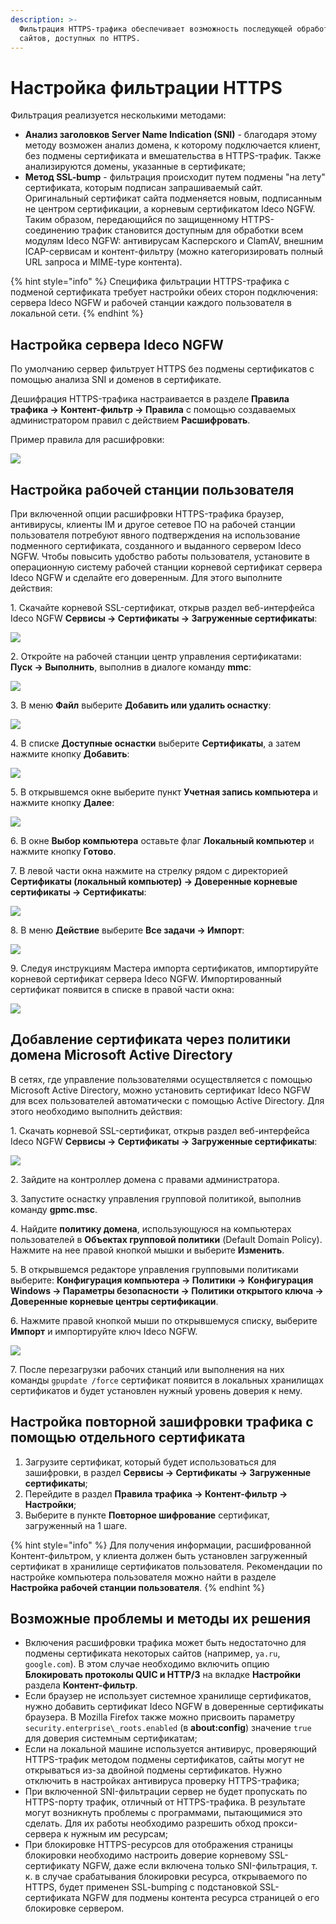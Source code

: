 ```yaml
---
description: >-
  Фильтрация HTTPS-трафика обеспечивает возможность последующей обработки
  сайтов, доступных по HTTPS.
---
```


# Настройка фильтрации HTTPS

Фильтрация реализуется несколькими методами:

* **Анализ заголовков Server Name Indication (SNI)** - благодаря этому методу возможен анализ домена, к которому подключается клиент, без подмены сертификата и вмешательства в HTTPS-трафик. Также анализируются домены, указанные в сертификате;
* **Метод SSL-bump** - фильтрация происходит путем подмены "на лету" сертификата, которым подписан запрашиваемый сайт. Оригинальный сертификат сайта подменяется новым, подписанным не центром сертификации, а корневым сертификатом Ideco NGFW. Таким образом, передающийся по защищенному HTTPS-соединению трафик становится доступным для обработки всем модулям Ideco NGFW: антивирусам Касперского и ClamAV, внешним ICAP-сервисам и контент-фильтру (можно категоризировать полный URL запроса и MIME-type контента).

{% hint style="info" %}
Специфика фильтрации HTTPS-трафика с подменой сертификата требует настройки обеих сторон подключения: сервера Ideco NGFW и рабочей станции каждого пользователя в локальной сети.
{% endhint %}

## Настройка сервера Ideco NGFW

По умолчанию сервер фильтрует HTTPS без подмены сертификатов с помощью анализа SNI и доменов в сертификате.

Дешифрация HTTPS-трафика настраивается в разделе **Правила трафика -> Контент-фильтр -> Правила** с помощью создаваемых администратором правил с действием **Расшифровать**.

Пример правила для расшифровки:

![](../../../.gitbook/assets/filtering-https-traffic1.png)

## Настройка рабочей станции пользователя

При включенной опции расшифровки HTTPS-трафика браузер, антивирусы, клиенты IM и другое сетевое ПО на рабочей станции пользователя потребуют явного подтверждения на использование подменного сертификата, созданного и выданного сервером Ideco NGFW. Чтобы повысить удобство работы пользователя, установите в операционную систему рабочей станции корневой сертификат сервера Ideco NGFW и сделайте его доверенным. Для этого выполните действия:

1\. Скачайте корневой SSL-сертификат, открыв раздел веб-интерфейса Ideco NGFW **Сервисы -> Сертификаты -> Загруженные сертификаты**:

![](../../../.gitbook/assets/filtering-https-traffic2.png)

2\. Откройте на рабочей станции центр управления сертификатами: **Пуск -> Выполнить**, выполнив в диалоге команду **mmc**:

![](../../../.gitbook/assets/filtering-https-traffic3.png)

3\. В меню **Файл** выберите **Добавить или удалить оснастку**:

![](../../../.gitbook/assets/filtering-https-traffic.gif)

4\. В списке **Доступные оснастки** выберите **Сертификаты**, а затем нажмите кнопку **Добавить**:

![](../../../.gitbook/assets/filtering-https-traffic4.png)

5\. В открывшемся окне выберите пункт **Учетная запись компьютера** и нажмите кнопку **Далее**:

![](../../../.gitbook/assets/filtering-https-traffic5.png)

6\. В окне **Выбор компьютера** оставьте флаг **Локальный компьютер** и нажмите кнопку **Готово**.

7\. В левой части окна нажмите на стрелку рядом с директорией **Сертификаты (локальный компьютер) -> Доверенные корневые сертификаты -> Сертификаты**:

![](../../../.gitbook/assets/filtering-https-traffic6.png)

8\. В меню **Действие** выберите **Все задачи -> Импорт**:

![](../../../.gitbook/assets/filtering-https-traffic1.gif)

9\. Следуя инструкциям Мастера импорта сертификатов, импортируйте корневой сертификат сервера Ideco NGFW. Импортированный сертификат появится в списке в правой части окна:

![](../../../.gitbook/assets/filtering-https-traffic7.png)

## Добавление сертификата через политики домена Microsoft Active Directory

В сетях, где управление пользователями осуществляется с помощью Microsoft Active Directory, можно установить сертификат Ideco NGFW для всех пользователей автоматически с помощью Active Directory. Для этого необходимо выполнить действия:

1\. Скачать корневой SSL-сертификат, открыв раздел веб-интерфейса Ideco NGFW **Сервисы -> Сертификаты -> Загруженные сертификаты**:

![](../../../.gitbook/assets/filtering-https-traffic2.png)

2\. Зайдите на контроллер домена с правами администратора.

3\. Запустите оснастку управления групповой политикой, выполнив команду **gpmc.msc**.

4\. Найдите **политику домена**, использующуюся на компьютерах пользователей в **Объектах групповой политики** (Default Domain Policy). Нажмите на нее правой кнопкой мышки и выберите **Изменить**.

5\. В открывшемся редакторе управления групповыми политиками выберите: **Конфигурация компьютера -> Политики -> Конфигурация Windows -> Параметры безопасности -> Политики открытого ключа -> Доверенные корневые центры сертификации**.

6\. Нажмите правой кнопкой мыши по открывшемуся списку, выберите **Импорт** и импортируйте ключ Ideco NGFW.

![](../../../.gitbook/assets/filtering-https-traffic8.png)

7\.  После перезагрузки рабочих станций или выполнения на них команды `gpupdate /force` сертификат появится в локальных хранилищах сертификатов и будет установлен нужный уровень доверия к нему.

## Настройка повторной зашифровки трафика c помощью отдельного сертификата

1. Загрузите сертификат, который будет использоваться для зашифровки, в раздел **Сервисы -> Сертификаты -> Загруженные сертификаты**;
2. Перейдите в раздел **Правила трафика -> Контент-фильтр -> Настройки**;
3. Выберите в пункте **Повторное шифрование** сертификат, загруженный на 1 шаге.

{% hint style="info" %}
Для получения информации, расшифрованной Контент-фильтром, у клиента должен быть установлен загруженный сертификат в хранилище сертификатов пользователя. Рекомендации по настройке компьютера пользователя можно найти в разделе **Настройка рабочей станции пользователя**.
{% endhint %}

## Возможные проблемы и методы их решения

* Включения расшифровки трафика может быть недостаточно для подмены сертификата некоторых сайтов (например, `ya.ru`, `google.com`). В этом случае необходимо включить опцию **Блокировать протоколы QUIC и HTTP/3** на вкладке **Настройки** раздела **Контент-фильтр**. 
* Если браузер не использует системное хранилище сертификатов, нужно добавить сертификат Ideco NGFW в доверенные сертификаты браузера. В Mozilla Firefox также можно присвоить параметру `security.enterprise\_roots.enabled` (в **about:config**) значение `true` для доверия системным сертификатам;
* Если на локальной машине используется антивирус, проверяющий HTTPS-трафик методом подмены сертификатов, сайты могут не открываться из-за двойной подмены сертификатов. Нужно отключить в настройках антивируса проверку HTTPS-трафика;
* При включенной SNI-фильтрации сервер не будет пропускать по HTTPS-порту трафик, отличный от HTTPS-трафика. В результате могут возникнуть проблемы с программами, пытающимися это сделать. Для их работы необходимо разрешить обход прокси-сервера к нужным им ресурсам;
* При блокировке HTTPS-ресурсов для отображения страницы блокировки необходимо настроить доверие корневому SSL-сертификату NGFW, даже если включена только SNI-фильтрация, т. к. в случае срабатывания блокировки ресурса, открываемого по HTTPS, будет применен SSL-bumping с подстановкой SSL-сертификата NGFW для подмены контента ресурса страницей о его блокировке сервером.
